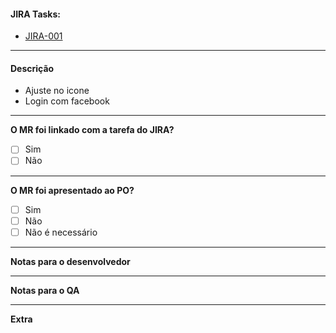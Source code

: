 #### **JIRA Tasks:**

<!-- Link de todas as tarefas que este MR vai resolver -->

-   [JIRA-001](https://gazin.com.br)

---

#### **Descrição**

-   Ajuste no icone
-   Login com facebook

---

**O MR foi linkado com a tarefa do JIRA?**

-   [ ] Sim
-   [ ] Não

---

**O MR foi apresentado ao PO?**

-   [ ] Sim
-   [ ] Não
-   [ ] Não é necessário

---

**Notas para o desenvolvedor**

<!-- Before run this feature, do you need run migrations for create necessary tables in database -->

---

**Notas para o QA**

<!-- You need to have the API in a specific version -->
<!-- Também adicione essa nota como comentário na tarefa do jira -->

---

**Extra**
